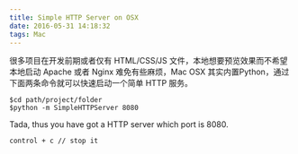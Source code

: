 ```yaml
---
title: Simple HTTP Server on OSX
date: 2016-05-31 14:18:32
tags: Mac
---
```


很多项目在开发前期或者仅有 HTML/CSS/JS 文件，本地想要预览效果而不希望本地启动 Apache 或者 Nginx 难免有些麻烦，Mac OSX 其实内置Python，通过下面两条命令就可以快速启动一个简单 HTTP 服务。

```shell
$cd path/project/folder
$python -m SimpleHTTPServer 8080
```

Tada, thus you have got a HTTP server which port is 8080.

```
control + c // stop it
```
